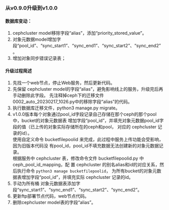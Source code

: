 ### 从v0.9.0升级到v1.0.0
#### 数据库变动：
1.  cephcluster model移除字段“alias”，添加“priority_stored_value”。
2. 对象元数据model增加字段“pool_id”、“sync_start1”、“sync_end1”、“sync_start2”、“sync_end2”。
3. 增加对象同步错误记录表；

#### 升级过程简述
1. 先找一个web节点，停止Web服务，然后更新代码。
2. 先保留 cephcluster model的字段“alias”，避免影响线上的服务，升级完后再手动删除此字段。
   先注释掉ceph下的迁移文件0002_auto_20230217_1026.py中的移除字段“alias”的代码。
3. 执行数据库迁移文件，python3 manage.py migrate。
4. v1.0.0版本每个对象通过pool_id字段记录自己存储在那个ceph的那个pool中，bucket的对象元数据表
   增加字段“pool_id”，并填充对象元数据pool_id字段的值（已上传的对象实际存储所在的ceph和pool，
   对应的 cephcluster 记录的id）。  
   使用自定义命令 bucketfilepoolid 来完成，此过程中服务上传功能会受影响，因为旧版本代码没
   有pool_id，pool_id不填充数据无法创建新的对象元数据记录。   
   根据服务中 cephcluster 表，修改命令文件 bucketfilepoolid.py 中 ceph_pool_id_mapping，配
   置 cephcluster 的别名alias和id的对应关系，然后执行命令 `python3 manage bucketfilepoolid`，
   为所有bucket的对象元数据表增加字段“pool_id”，并填充实际 cephcluster 记录的id。
5. 手动为所有桶 对象元数据表添加字段“sync_start1”、“sync_end1”、“sync_start2”、“sync_end2”。
6. 更新ftp部署节点代码，web节点代码。
7. 删除cephcluster model表的字段“alias”。
